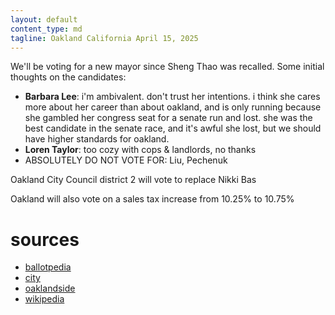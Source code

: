```yaml
---
layout: default
content_type: md
tagline: Oakland California April 15, 2025
---
```


We'll be voting for a new mayor since Sheng Thao was recalled. Some initial thoughts on the candidates:
* **Barbara Lee**: i'm ambivalent. don't trust her intentions. i think she cares more about her career than about oakland, and is only running because she gambled her congress seat for a senate run and lost. she was the best candidate in the senate race, and it's awful she lost, but we should have higher standards for oakland.
* **Loren Taylor**: too cozy with cops & landlords, no thanks
* ABSOLUTELY DO NOT VOTE FOR: Liu, Pechenuk

Oakland City Council district 2 will vote to replace Nikki Bas

Oakland will also vote on a sales tax increase from 10.25% to 10.75%

# sources
* [ballotpedia](https://ballotpedia.org/Mayoral_election_in_Oakland,_California_(2025))
* [city](https://www.oaklandca.gov/topics/april-15-2025-special-election-filing-schedule)
* [oaklandside](https://oaklandside.org/2025/01/09/oakland-mayor-special-election-info/)
* [wikipedia](https://en.wikipedia.org/wiki/2025_Oakland_mayoral_special_election)
